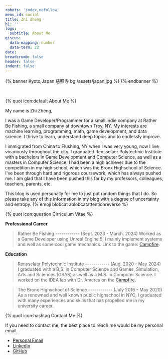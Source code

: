 ```yaml
---
robots: 'index,nofollow'
menu_id: social
title: Zhi Zheng
h1: ''
logo:
  subtitle: About Me
giscus:
  data-mapping: number
  data-term: 22
date: 
breadcrumb: false
header: false
indent: false
---
```


{% banner Kyoto,Japan 慈照寺 bg:/assets/japan.jpg %}
{% endbanner %}

<br>

{% quot icon:default About Me %}

My name is Zhi Zheng, 

I was a Game Developer/Programmer for a small indie company at Rather Be Fishing, a small company at downtown Troy, NY. My interests are machine learning, programming, math, game development, and data science. I thrive to learn, understand deep topics and to endlessly improve. 

I immigrated from China to Flushing, NY when I was very young, now I live vicariously throughout the city. I graduated Rensselaer Polytechnic Institute with a bachelors in Game Development and Computer Science, as well as a masters in Computer Science. I had been a high achiever due to the competition in my high school, which was the Bronx Highschool of Science. I've been through hard and rigorous coursework, which has always pushed me. I am glad that I have been pushed this far by my professors, colleagues, teachers, parents, etc.

This blog is used personally for me to just put random things that I do. So please take any of this information in my blog with a degree of uncertainty and entropy. {% emoji blobcat ablobcatattentionreverse %}

{% quot icon:question Cirriculum Vitae %}

**Professional Career**
> Rather Be Fishing ------------ (Sept. 2023 - March. 2024)
Worked as a Game Developer using Unreal Engine 5, I mainly implement systems and well as some cool game mechanics. Link to the game: [Campfire](https://ratherbefishing.itch.io/messozoic). 

**Education**
> Rensselaer Polytechnic Institute ------------ (Aug. 2020 - May 2024)
I graduated with a B.S. in Computer Science and Games, Simulation, Arts and Sciences (GSAS) as well as a M.S. in Computer Science. I worked on the IDEA lab with Dr. Ameres on the [Campfire](https://empac.rpi.edu/program/research/campfire). 

> The Bronx Highschool of Science ------------ (July 2016 - May 2020)
As a renowned and well known public highschool in NYC, I graduated with many experiences and skills that has propelled me in my university career.

{% quot icon:hashtag Contact Me %}

If you need to contact me, the best place to reach me would be my personal email.

- [Personal Email](mailto:zhizheng835@gmail.com)
- [LinkedIn](https://www.linkedin.com/in/zhizheng1/)
- [GitHub](https://github.com/LepronlineR)
